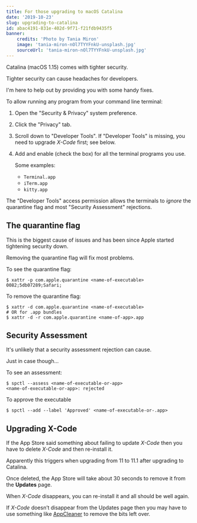 ```yaml
---
title: For those upgrading to macOS Catalina
date: '2019-10-23'
slug: upgrading-to-catalina
id: abac4191-831e-402d-9f71-f21fdb9435f5
banner:
    credits: 'Photo by Tania Miron'
    image: 'tania-miron-nOl7TYYFnkU-unsplash.jpg'
    sourceUrl: 'tania-miron-nOl7TYYFnkU-unsplash.jpg'
---
```


Catalina (macOS 1.15) comes with tighter security.

Tighter security can cause headaches for developers.

I'm here to help out by providing you with some handy fixes.

To allow running any program from your command line terminal:

1. Open the "Security & Privacy" system preference.
1. Click the "Privacy" tab.
1. Scroll down to "Developer Tools". If "Developer Tools" is missing, you need
   to upgrade _X-Code_ first; see below.
1. Add and enable (check the box) for all the terminal programs you use.

    Some examples:

    - `Terminal.app`
    - `iTerm.app`
    - `kitty.app`

The "Developer Tools" access permission allows the terminals to _ignore_ the
quarantine flag and most "Security Assessment" rejections.

## The quarantine flag

This is the biggest cause of issues and has been since Apple started
tightening security down.

Removing the quarantine flag will fix most problems.

To see the quarantine flag:

```console
$ xattr -p com.apple.quarantine <name-of-executable>
0082;5db07289;Safari;
```

To remove the quarantine flag:

```console
$ xattr -d com.apple.quarantine <name-of-executable>
# OR for .app bundles
$ xattr -d -r com.apple.quarantine <name-of-app>.app
```

## Security Assessment

It's unlikely that a security assessment rejection can cause.

Just in case though...

To see an assessment:

```console
$ spctl --assess <name-of-executable-or-app>
<name-of-executable-or-app>: rejected
```

To approve the executable

```console
$ spctl --add --label 'Approved' <name-of-executable-or-.app>
```

## Upgrading X-Code

If the App Store said something about failing to update _X-Code_ then you have
to delete _X-Code_ and then re-install it.

Apparently this triggers when upgrading from 11 to 11.1 after upgrading to
Catalina.

Once deleted, the App Store will take about 30 seconds to remove it from the
**Updates** page.

When _X-Code_ disappears, you can re-install it and all should be well again.

If _X-Code_ doesn’t disappear from the Updates page then you may have to use
something like [AppCleaner](http://freemacsoft.net/appcleaner/) to remove the
bits left over.
